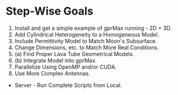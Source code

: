 # Step-Wise Goals

1. Install and get a simple example of gprMax running - 2D + 3D.
2. Add Cylindrical Heterogeneity to a Homogeneous Model.
3. Include Permittivity Model to Match Moon's Subsurface.
4. Change Dimensions, etc. to Match More Real Conditions.
5. (a) Find Proper Lava Tube Geometrical Models.
5. (b) Integrate Model into gprMax.
6. Parallelize Using OpenMP and/or CUDA.
7. Use More Complex Antennas.

- Server - Run Complete Scripts from Local.